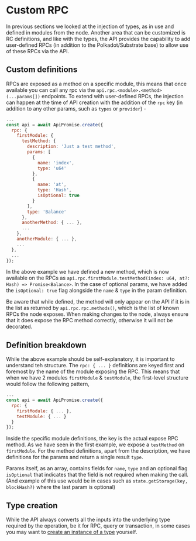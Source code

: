# Custom RPC

In previous sections we looked at the injection of types, as in use and defined in modules from the node. Another area that can be customized is RC definitions, and like with the types, the API provides the capability to add user-defined RPCs (in addition to the Polkadot/Substrate base) to allow use of these RPCs via the API.

## Custom definitions

RPCs are exposed as a method on a specific module, this means that once available you can call any rpc via the `api.rpc.<module>.<method>(...params[])` endpoints. To extend with user-defined RPCs, the injection can happen at the time of API creation with the addition of the `rpc` key (in addition to any other params, such as `types` or `provider`) -

```js
...
const api = await ApiPromise.create({
  rpc: {
    firstModule: {
      testMethod: {
        description: 'Just a test method',
        params: [
          {
            name: 'index',
            type: 'u64'
          },
          {
            name: 'at',
            type: 'Hash',
            isOptional: true
          }
        ],
        type: 'Balance'
      },
      anotherMethod: { ... },
      ...
    },
    anotherModule: { ... },
    ...
  },
  ...
});
```

In the above example we have defined a new method, which is now available on the RPCs as `api.rpc.firstModule.testMethod(index: u64, at?: Hash) => Promise<Balance>`. In the case of optional params, we have added the `isOptional: true` flag alongside the `name` & `type` in the param definition.

Be aware that while defined, the method will only appear on the API if it is in the list as returned by `api.rpc.rpc.methods()`, which is the list of known RPCs the node exposes. When making changes to the node, always ensure that it does expose the RPC method correctly, otherwise it will not be decorated.

## Definition breakdown

While the above example should be self-explanatory, it is important to understand teh structure. The `rpc: { ... }` definitions are keyed first and foremost by the name of the module exposing the RPC. This means that when we have 2 modules `firstModule` & `testModule`, the first-level structure would follow the following pattern,

```js
...
const api = await ApiPromise.create({
  rpc: {
    firstModule: { ... },
    testModule: { ... }
  }
});
```

Inside the specific module definitions, the key is the actual expose RPC method. As we have seen in the first example, we expose a `testMethod` on `firstModule`. For the method definitions, apart from the description, we have definitions for the params and return a single result `type`.

Params itself, as an array, contains fields for `name`, `type` and an optional flag `isOptional` that indicates that the field is not required when making the call. (And example of this use would be in cases such as `state.getStorage(key, blockHash?)` where the last param is optional)

## Type creation

While the API always converts all the inputs into the underlying type required by the operation, be it for RPC, query or transaction, in some cases you may want to [create an instance of a type](types.create.md) yourself.

